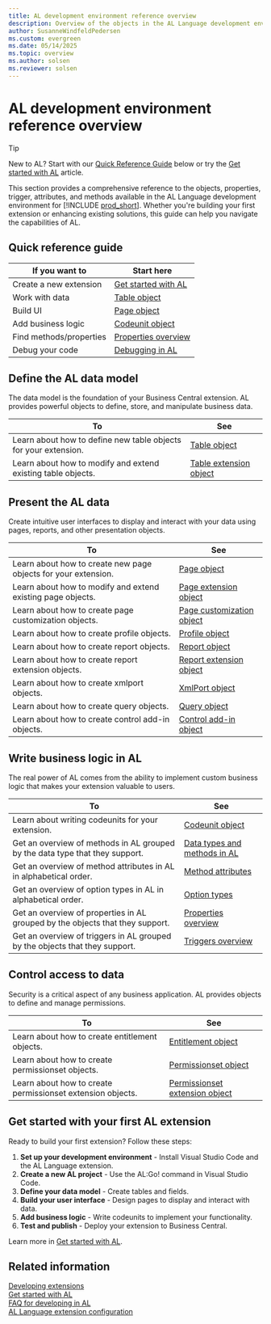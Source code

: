 ```yaml
---
title: AL development environment reference overview
description: Overview of the objects in the AL Language development environment.
author: SusanneWindfeldPedersen
ms.custom: evergreen
ms.date: 05/14/2025
ms.topic: overview
ms.author: solsen
ms.reviewer: solsen
---
```


# AL development environment reference overview

> [!TIP]
> New to AL? Start with our [Quick Reference Guide](#quick-reference-guide) below or try the [Get started with AL](devenv-get-started.md) article.

This section provides a comprehensive reference to the objects, properties, trigger, attributes, and methods available in the AL Language development environment for [!INCLUDE [prod_short](includes/prod_short.md)]. Whether you're building your first extension or enhancing existing solutions, this guide can help you navigate the capabilities of AL.

## Quick reference guide

|If you want to | Start here |
|----------------|------------|
|Create a new extension | [Get started with AL](devenv-get-started.md) |
|Work with data | [Table object](devenv-table-object.md) |
|Build UI | [Page object](devenv-page-object.md) |
|Add business logic | [Codeunit object](devenv-codeunit-object.md) |
|Find methods/properties | [Properties overview](properties/devenv-properties.md) |
|Debug your code | [Debugging in AL](/dynamics365/business-central/dev-itpro/developer/devenv-debugging) |

## Define the AL data model

The data model is the foundation of your Business Central extension. AL provides powerful objects to define, store, and manipulate business data.

|To | See |
|---|-----|
|Learn about how to define new table objects for your extension.|[Table object](devenv-table-object.md)|
|Learn about how to modify and extend existing table objects. |[Table extension object](devenv-table-ext-object.md)|

## Present the AL data

Create intuitive user interfaces to display and interact with your data using pages, reports, and other presentation objects.

|To |See |
|---|----|
|Learn about how to create new page objects for your extension.|[Page object](devenv-page-object.md)|
|Learn about how to modify and extend existing page objects.|[Page extension object](devenv-page-ext-object.md)|
|Learn about how to create page customization objects.|[Page customization object](devenv-page-customization-object.md)|
|Learn about how to create profile objects.|[Profile object](devenv-profile-object.md)|
|Learn about how to create report objects.|[Report object](devenv-report-object.md)|
|Learn about how to create report extension objects.|[Report extension object](devenv-report-ext-object.md)|
|Learn about how to create xmlport objects.|[XmlPort object](devenv-xmlport-object.md)|
|Learn about how to create query objects.|[Query object](devenv-query-object.md)|
|Learn about how to create control add-in objects.|[Control add-in object](devenv-control-addin-object.md)|

## Write business logic in AL

The real power of AL comes from the ability to implement custom business logic that makes your extension valuable to users.

|To |See |
|---|----|
|Learn about writing codeunits for your extension.|[Codeunit object](devenv-codeunit-object.md)|
|Get an overview of methods in AL grouped by the data type that they support.|[Data types and methods in AL](methods-auto/library.md)|
|Get an overview of method attributes in AL in alphabetical order.|[Method attributes](attributes/devenv-method-attributes.md)|
|Get an overview of option types in AL in alphabetical order.|[Option types](methods-auto/action/action-option.md)|
|Get an overview of properties in AL grouped by the objects that they support.|[Properties overview](properties/devenv-properties.md)|
|Get an overview of triggers in AL grouped by the objects that they support.|[Triggers overview](triggers-auto/devenv-triggers.md)|


## Control access to data

Security is a critical aspect of any business application. AL provides objects to define and manage permissions.

|To |See |
|---|----|
|Learn about how to create entitlement objects.|[Entitlement object](devenv-entitlement-object.md)|
|Learn about how to create permissionset objects.|[Permissionset object](devenv-permissionset-object.md)|
|Learn about how to create permissionset extension objects.|[Permissionset extension object](devenv-permissionset-ext-object.md)|

## Get started with your first AL extension

Ready to build your first extension? Follow these steps:

1. **Set up your development environment** - Install Visual Studio Code and the AL Language extension.
2. **Create a new AL project** - Use the AL:Go! command in Visual Studio Code.
3. **Define your data model** - Create tables and fields.
4. **Build your user interface** - Design pages to display and interact with data.
5. **Add business logic** - Write codeunits to implement your functionality.
6. **Test and publish** - Deploy your extension to Business Central.

Learn more in [Get started with AL](devenv-get-started.md).

## Related information

[Developing extensions](devenv-dev-overview.md)  
[Get started with AL](devenv-get-started.md)  
[FAQ for developing in AL](devenv-dev-faq.md)  
[AL Language extension configuration](devenv-al-extension-configuration.md)
